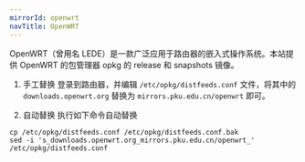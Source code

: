 ```yaml
---
mirrorId: openwrt
navTitle: OpenWRT
---
```


OpenWRT（曾用名 LEDE）是一款广泛应用于路由器的嵌入式操作系统。本站提供 OpenWRT 的包管理器 opkg 的 release 和 snapshots 镜像。

1. 手工替换
   登录到路由器，并编辑 `/etc/opkg/distfeeds.conf` 文件，将其中的 `downloads.openwrt.org` 替换为 `mirrors.pku.edu.cn/openwrt` 即可。

1. 自动替换
   执行如下命令自动替换

```
cp /etc/opkg/distfeeds.conf /etc/opkg/distfeeds.conf.bak
sed -i 's_downloads.openwrt.org_mirrors.pku.edu.cn/openwrt_' /etc/opkg/distfeeds.conf
```
